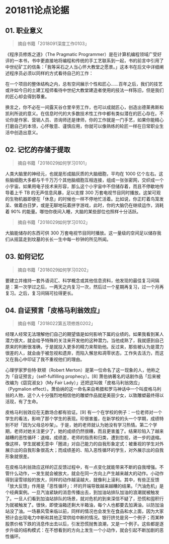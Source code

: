 # 201811论点论据

## 01. 职业意义
> 摘自书籍「2018091深度工作0103」

《程序员修炼之道》（The Pragmatic Programmer）是在计算机编程领域广受好评的一本书，书中更直接地将编程和传统的手工艺联系到一起，书的前言中引用了中世纪矿工的信条：「我等采石之人当心怀大教堂之愿景。」这本书在后文中详细阐述程序员必须以同样的方式看待自己的工作：

在一个项目的整体结构之内，总有空间展示个性和匠心……百年之后，我们的技艺或许如今日的土建工程师看待中世纪大教堂建造者使用的技法一样陈旧，但是我们的匠心却会得到尊重。

换言之，你不必在一间露天谷仓里辛劳工作，也可以成就匠心，创造出德莱弗斯和凯利所说的意义。在信息时代的大多数技术性工作中都有类似潜在的匠心存在。不论你是作家、营销人员、咨询师还是律师，你的工作就是一门手艺，如果你能精心打磨自己的本领，心怀敬意、谨慎应用，你就可以像熟练的轮匠一样在日常职业生活中创造出意义。

## 02. 记忆的存储于提取
> 摘自书籍「2018029如何学习0101」

人类大脑里的神经元，也就是形成脑灰质的大脑细胞，平均在 1000 亿个左右。这些脑细胞大多都与千千万万个其他脑细胞互相连接，组成一张张密网，交织成一个小宇宙。如果用电子技术来形容，那么这个小宇宙中不但储存着，而且不停歇地传导着上千 TB 的无声信息风暴，足以支撑 300 万套电视节目同时播放。这架可观的生物机器即便在「休息」的时候也一样不停地忙活着。比如说，你正盯着鸟笼发呆、做着白日梦，或是无聊地玩着拼字游戏，此时，你的大脑仍在继续运作，消耗着 90% 的能量。哪怕你夜间入睡，大脑的某些部位也照样十分活跃。

> 摘自书籍「2018029如何学习0102」

大脑能储存的东西可供 300 万套电视节目同时播放。这一量级的空间足以储存我们从摇篮走到坟墓的长长一生中每一秒钟的所见所闻。

## 03. 如何记忆
> 摘自书籍「2018029如何学习0202」

要建立并维持一套外语词汇、科学概念或其他信息资料，他发现的最佳复习间隔是：第一次学过之后，一两天之内复习一次，然后过一个星期再复习，过一个月再复习。之后，复习间隔可拉得更长。

## 04. 自证预言「皮格马利翁效应」
> 摘自书籍「2018022第五项修炼0202」

经理人经常无法理解他们自己的期望值是如何影响下属的业绩的。如果我看到某人潜力很大，就会给予特殊的关注来开发他的这种潜力。当他成熟了，我就感到自己原来的判断很准确，于是就投入更多的精力来帮助他。反过来，那些被认为是潜力很差的人，就会由于被忽视和遗弃，而陷入懈怠和凋零状态，工作失去活力，而这又在我心中印证了我不重视他们的理由。

心理学家罗伯特·默顿（Robert Merton）是第一位命名了这一现象的人，他称之为「自证预言」（self-fulfilling prophecy）。[8] 萧伯纳著名的话剧作品「后来被改编为《窈窕淑女》（My Fair Lady）」还把这叫做「皮格马利翁效应」（Pygmalion effect）。萧伯纳的这一命名来自希腊和罗马神话中一个叫皮格马利翁的人物，这个人十分强烈地相信他的雕塑作品就是美丽少女，以致雕塑最终得以活现，有了生命。

皮格马利翁效应在无数场合都有验证。[9] 有一个在学校的例子：一位老师对一个学生的看法，影响了那个学生的表现。珍很害羞，在新学校的头一个学期，成绩特别不好「因为父母总吵架」。于是，她的老师就认为她没有学习热情。第二个学期，老师对她关注更少了，她的成绩仍然很糟，而且更害羞了。结果珍陷入了越来越糟的恶性循环：退缩，成绩差，老师的指责和归类，遭到忽视，进一步的退缩。像这样，学生就被无意中「圈进」对自己能力的自我形象定式：被重视的学生对外展示出的自我形象很高大；而成绩差的、陷入恶性循环的学生，对外展示出的自我形象就很差。

在皮格马利翁效应这样的正反馈过程中，有一点变化就能带来不断的自我增强。不管什么动作，一发生就会被放大，就会在同一方向上产生越来越大的动作。小动作得到滚雪球般的放大，同样的动作越滚越大，就像利上滚利。其中，有些正反馈「放大反馈」作用是「恶性循环」：坏的开端导致越来越糟的结果。「汽油危机」是个经典案例。一旦汽油紧缺的消息传播出去，到加油站排队加油的浪潮就被触发了。一旦人们看到加油站排队的场景，就对危机的到来深信不疑了，恐慌和囤积行为就被触发了。很快，即使油箱还剩大半箱油，每个人也都要去加满油，以防加油站没了油。一场暴风雪来临以前，同样的情况也会发生在食品和水上面，因为大家预计会出现电力中断和其他正常供给中断的情况。银行挤兑是另一个例子；而某种股票价格下跌的消息传出去以后，引发恐慌抛售浪潮，又是一个例子。这些都是逐步升级的结构模式：在不想看到的方向上发生一个小动作，就会引起不断加剧的恶性循环。





